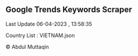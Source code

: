 

## Google Trends Keywords Scraper 
 
Last Update 06-04-2023 , 13:58:35

Country List :
VIETNAM.json



© Abdul Muttaqin 

